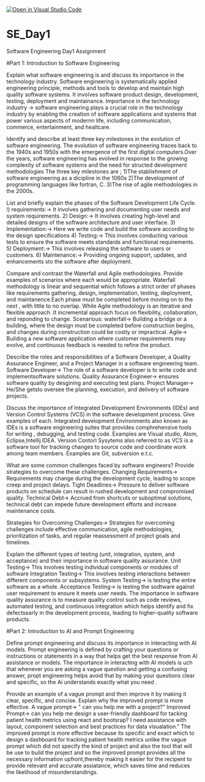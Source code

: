 [![Open in Visual Studio Code](https://classroom.github.com/assets/open-in-vscode-2e0aaae1b6195c2367325f4f02e2d04e9abb55f0b24a779b69b11b9e10269abc.svg)](https://classroom.github.com/online_ide?assignment_repo_id=15537784&assignment_repo_type=AssignmentRepo)
# SE_Day1
Software Engineering Day1 Assignment

#Part 1: Introduction to Software Engineering

Explain what software engineering is and discuss its importance in the technology industry.
Software engineering is systematically applied engineering principle, methods and tools to develop and maintain high quality software systems. It involves software product design, development, testing, deployment and maintainance.
Importance in the technology industry -> software engineering plays a crucial role in the technology industry by enabling the creation of software applications and systems that power various aspects of modernn life, including communication, commerce, entertainment, and healtcare.

Identify and describe at least three key milestones in the evolution of software engineering.
The evolution of software engineering traces back to the 1940s and 1950s with the emergence of the first digital computers.Over the years, software engineering has evolved in response to the growing complexity of software systems and the need for structed development methodologies
The three key milestones are ;
1)The stablixhment of software engineering as a dicipline in the 1060s
2)The development of programming languages like fortran, C.
3)The rise of agile methodologies in the 2000s.

List and briefly explain the phases of the Software Development Life Cycle.
!) requirements:-> It involves gathering and documenting user needs and system requirements.
2) Design:-> It involves creating high-level and detailed designs of the software architecture and user interface.
3) Implementation:-> Here we write code and build the software according to the design specifications
4) Testing:-> This involves conducting various tests to ensure the software meets standards and functional requirements.
5) Deployment:-> This involves releasing the software to users or customers.
6) Maintenance:-> Providing ongoing support, updates, and enhancements sto the software after deployment.

Compare and contrast the Waterfall and Agile methodologies. Provide examples of scenarios where each would be appropriate.
Waterfall methodology is linear and sequential which follows a strict order of phases like requirements gathering, design, implementation, testing, deployment, and maintanence.Each phase must be completed before moving on to the next , with little to no overlap. While Agile methodology is an iterative and flexible approach .It incremental approach focus on flexibility, collaboration, and reponding to change.
Scenarious:
waterfall-> Building a bridge or a building, where the design must be completed before construction begins, and changes during construction could be costly or impractical.
Agile->  Building a new software application where customer requirements may evolve, and continuous feedback is needed to refine the product.

Describe the roles and responsibilities of a Software Developer, a Quality Assurance Engineer, and a Project Manager in a software engineering team.
Software Developer-> The role of a software developer is to write code and implementsoftware solutions.
Quality Assurance Engineer-> ensures software quality by desgining and executing test plans.
Project Manager-> He/She getsto oversee the planning, execution, and delivery of software projects.

Discuss the importance of Integrated Development Environments (IDEs) and Version Control Systems (VCS) in the software development process. Give examples of each.
Integrated development Environments  also known as IDEs is a software engineering suites that provides comphrehensive tools for writing , debugging, and testing code. Examples are Visual studio, Atom, Eclipse,Intellij IDEA.
Version Contorl Sysytems also referred to as VCS is a software tool for tracking changes to source code and coordinate work among team members. Examples are Git, subversion e.t.c.

What are some common challenges faced by software engineers? Provide strategies to overcome these challenges.
Changing Requirements-> Requirements may change during the development cycle, leading to scope creep and project delays.
Tight Deadlines-> Pressure to deliver software products on schedule can result in rushed development and compromised quality.
Technical Debt-> Accrued from shortcuts or suboptimal solutions, technical debt can impede future development efforts and increase maintenance costs.

Strategies for Overcoming Challenges-> Strategies for overcoming challenges include effective communication, agile methodologies, prioritization of tasks, and regular reassessment of project goals and timelines.

Explain the different types of testing (unit, integration, system, and acceptance) and their importance in software quality assurance.
Unit Testing-> This involves testing individual components or modules of software
Integration Testing-> This involves testing interactions between different components or subsystems.
System Testing-> is testing the entire software as a whole.
Acceptance Testing-> is testing the sodtware against user requirement to ensure it meets user needs.
The importance in software quality assurance is to measure quality control such as code reviews, automated testing, and continuous integration which helps identify and fix defectsearly in the development process, leading to higher-quality software products.

#Part 2: Introduction to AI and Prompt Engineering


Define prompt engineering and discuss its importance in interacting with AI models.
Prompt engineering is defined by crafting your questions or instructions or statements in a way that helps get the best response from AI assistance or models.
The importance in interacting with AI models is uch that whenever you are asking a vague question and getting a confusing answer, propt engineering helps avoid that by making your questions clear and specific, so the Ai understands exactly what you need .

Provide an example of a vague prompt and then improve it by making it clear, specific, and concise. Explain why the improved prompt is more effective.
A vague prompt-> " can you help me with a project?"
Improved Prompt-> can you help me design a user-friendly dashboard for tacking patient health metrics using react and bootsrap? I need assistance with layout, component selection and best practices for data  visualation."
The improved prompt is more effective because its specific and exact which to design a dashboard for tracking patient health metrics unlike the vague prompt which did not specify the kind of project and also the tool that will be use to build the project and so the improved prompt provides all the necessary information upfront,thereby making it easier for the recipent to provide relevant and accurate assiatance, which saves time and reduces the likelihood of misunderstandings.

